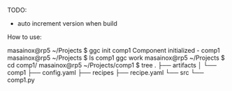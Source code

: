 TODO:
* auto increment version when build

How to use:

masainox@rp5 ~/Projects $ ggc init comp1
Component initialized - comp1
masainox@rp5 ~/Projects $ ls
comp1  ggc  work
masainox@rp5 ~/Projects $ cd comp1/
masainox@rp5 ~/Projects/comp1 $ tree
.
├── artifacts
│   └── comp1
├── config.yaml
├── recipes
├── recipe.yaml
└── src
    └── comp1.py
